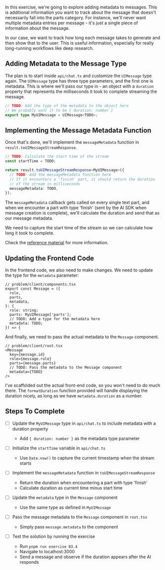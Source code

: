 In this exercise, we're going to explore adding metadata to messages. This is additional information you want to track about the message that doesn't necessarily fall into the parts category. For instance, we'll never want multiple metadata entries per message - it's just a single piece of information about the message.

In our case, we want to track how long each message takes to generate and then show that to the user. This is useful information, especially for really long-running workflows like deep research.

## Adding Metadata to the Message Type

The plan is to start inside `api/chat.ts` and customize the `UIMessage` type again. The `UIMessage` type has three type parameters, and the first one is metadata. This is where we'll pass our type in - an object with a `duration` property that represents the milliseconds it took to complete streaming the message.

```ts
// TODO: Add the type of the metadata to the object here
// We probably want it to be { duration: number }
export type MyUIMessage = UIMessage<TODO>;
```

## Implementing the Message Metadata Function

Once that's done, we'll implement the `messageMetadata` function in `result.toUIMessageStreamResponse`.

```ts
// TODO: Calculate the start time of the stream
const startTime = TODO;

return result.toUIMessageStreamResponse<MyUIMessage>({
  // TODO: Add the messageMetadata function here
  // If it encounters a 'finish' part, it should return the duration
  // of the stream in milliseconds
  messageMetadata: TODO,
});
```

The `messageMetadata` callback gets called on every single text part, and when we encounter a part with type 'finish' (sent by the AI SDK when message creation is complete), we'll calculate the duration and send that as our message metadata.

We need to capture the start time of the stream so we can calculate how long it took to complete.

Check the [reference material](/exercises/99-reference/99.8-message-metadata/explainer/readme.md) for more information.

## Updating the Frontend Code

In the frontend code, we also need to make changes. We need to update the type for the `metadata` parameter:

```tsx
// problem/client/components.tsx
export const Message = ({
  role,
  parts,
  metadata,
}: {
  role: string;
  parts: MyUIMessage['parts'];
  // TODO: Add a type for the metadata here
  metadata: TODO;
}) => {
```

And finally, we need to pass the actual metadata to the `Message` component.

```tsx
// problem/client/root.tsx
<Message
  key={message.id}
  role={message.role}
  parts={message.parts}
  // TODO: Pass the metadata to the Message component
  metadata={TODO}
/>
```

I've scaffolded out the actual front-end code, so you won't need to do much there. The `formatDuration` function provided will handle displaying the duration nicely, as long as we have `metadata.duration` as a number.

## Steps To Complete

- [ ] Update the `MyUIMessage` type in `api/chat.ts` to include metadata with a duration property
  - Add `{ duration: number }` as the metadata type parameter

- [ ] Initialize the `startTime` variable in `api/chat.ts`
  - Use `Date.now()` to capture the current timestamp when the stream starts

- [ ] Implement the `messageMetadata` function in `toUIMessageStreamResponse`
  - Return the duration when encountering a part with type 'finish'
  - Calculate duration as current time minus start time

- [ ] Update the `metadata` type in the `Message` component
  - Use the same type as defined in `MyUIMessage`

- [ ] Pass the message metadata to the `Message` component in `root.tsx`
  - Simply pass `message.metadata` to the component

- [ ] Test the solution by running the exercise
  - Run `pnpm run exercise 03.4`
  - Navigate to localhost:3000
  - Send a message and observe if the duration appears after the AI responds
